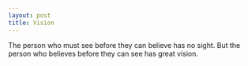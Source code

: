 ```yaml
---
layout: post
title: Vision
---
```


The person who must see before they can believe has no sight. But the person who believes before they can see has great vision.